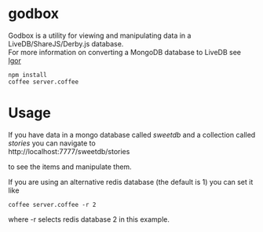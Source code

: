 godbox
======

Godbox is a utility for viewing and manipulating data in a LiveDB/ShareJS/Derby.js database.  
For more information on converting a MongoDB database to LiveDB see [Igor](https://github.com/share/igor)

```
npm install
coffee server.coffee
```

# Usage

If you have data in a mongo database called _sweetdb_ and a collection called _stories_ you can navigate to  
http://localhost:7777/sweetdb/stories  

to see the items and manipulate them.  

If you are using an alternative redis database (the default is 1) you can set it like
```
coffee server.coffee -r 2
```
where -r selects redis database 2 in this example.

